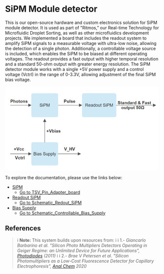 
# SiPM Module detector

This is our open-source hardware and custom electronics solution for SiPM module detector. It is used as part of "Ritmos,” our Real-time Technology for Microfluidic Droplet Sorting, as well as other microfluidics development projects. We implemented a board that includes the readout system to amplify SiPM signals to a measurable voltage with ultra-low noise, allowing the detection of a single photon. Additionally, a controllable voltage source is included, which enables the SiPM to be biased at different operating voltages. The readout provides a fast output with higher temporal resolution and a standard 50-ohm output with greater energy resolution. The SiPM detector module works with a single +5V power supply and a control voltage (Vctrl) in the range of 0-3.3V, allowing adjustment of the final SiPM bias voltage.


![](images/module.png)

To explore the documentation, please use the links below:

- [SiPM](testpage7.md)
	- [Go to TSV_Pin_Adapter_board](schematic3.md#TSV_Pin_Adapter_board)
- [Readout SiPM](testpage1.md)
	- [Go to Schematic_Redout_SiPM](Schematic.md#Schematic_Redout_SiPM)
- [Bias Supply](testpage5.md)
	- [Go to Schematic_Controllable_Bias_Supply](schematic2.md#Controllable_Schematic_Bias_Supply)
 

## References

>i **Note:** This system builds upon resources from:
>i 
>i 1.- *Giancarlo Barbarino et al. "Silicon Photo Multipliers Detectors Operating in Geiger Regime: an Unlimited Device for Future Applications", [Photodiodes](https://www.intechopen.com/chapters/17225) (2011)*
>i
>i 2.- *Brae V Petersen et al. "Silicon Photomultipliers as a Low-Cost Fluorescence Detector for Capillary Electrophoresis", [Anal Chem](https://pmc.ncbi.nlm.nih.gov/articles/PMC7728455/#SD1) 2020*
